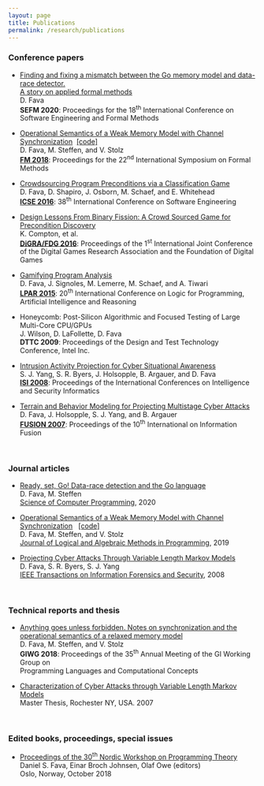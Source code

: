 ```yaml
---
layout: page
title: Publications
permalink: /research/publications
---
```

### Conference papers

- [Finding and fixing a mismatch between the Go memory model and data-race detector.<br/>A story on applied formal methods][paper:fava2020finding]<br/>
D. Fava<br/>
**SEFM 2020**:
Proceedings for the 18<sup>th</sup> International Conference on Software Engineering and Formal Methods

- [Operational Semantics of a Weak Memory Model with Channel Synchronization][paper:fava2018operational]&nbsp;&nbsp;[[code]][githubmmgo]<br/> 
D. Fava, M. Steffen, and V. Stolz<br/>
[**FM 2018**][doi:fm2018]:
Proceedings for the 22<sup>nd</sup> International Symposium on Formal Methods

- [Crowdsourcing Program Preconditions via a Classification Game][paper:fava2016crowdsourcing]<br/>
D. Fava, D. Shapiro, J. Osborn, M. Schaef, and E. Whitehead<br/>
[**ICSE 2016**][doi:icse2016]:
38<sup>th</sup> International Conference on Software Engineering

- [Design Lessons From Binary Fission: A Crowd Sourced Game for Precondition Discovery][paper:compton2016design]<br/>
K. Compton, et al.<br/>
[**DiGRA/FDG 2016**][digra2016]:
Proceedings of the 1<sup>st</sup> International Joint Conference of the Digital Games Research Association and the Foundation of Digital Games

- [Gamifying Program Analysis][paper:fava2015gamifying]<br/>
D. Fava, J. Signoles, M. Lemerre, M. Schaef, and A. Tiwari<br/>
[**LPAR 2015**][doi:lpar2015]:
20<sup>th</sup> International Conference on Logic for Programming, Artificial Intelligence and Reasoning

- Honeycomb: Post-Silicon Algorithmic and Focused Testing of Large Multi-Core CPU/GPUs<br/>
J. Wilson, D. LaFollette, D. Fava<br/>
**DTTC 2009**:
Proceedings of the Design and Test Technology Conference, Intel Inc.

- [Intrusion Activity Projection for Cyber Situational Awareness][paper:yang2008intrusion]<br/>
S. J. Yang, S. R. Byers, J. Holsopple, B. Argauer, and D. Fava<br/>
[**ISI 2008**][doi:isi2008]:
Proceedings of the International Conferences on Intelligence and Security Informatics

- [Terrain and Behavior Modeling for Projecting Multistage Cyber Attacks][paper:fava2007terrain]<br/>
D. Fava, J. Holsopple, S. J. Yang, and B. Argauer<br/>
[**FUSION 2007**][doi:fusion2007]:
Proceedings of the 10<sup>th</sup> International on Information Fusion 

<br/>

### Journal articles

- [Ready, set, Go! Data-race detection and the Go language][paper:fava2020ready]<br/>
D. Fava, M. Steffen<br/>
[Science of Computer Programming][doi:scp2020], 2020

- [Operational Semantics of a Weak Memory Model with Channel Synchronization][paper:fava2018operational.journal]
&nbsp;&nbsp;[[code]][githubmmgo]<br/>
D. Fava, M. Steffen, and V. Stolz<br/>
[Journal of Logical and Algebraic Methods in Programming][doi:jlamp2019], 2019

- [Projecting Cyber Attacks Through Variable Length Markov Models][paper:fava2008projecting]<br/>
D. Fava, S. R. Byers, S. J. Yang<br/>
[IEEE Transactions on Information Forensics and Security][doi:ifs2008], 2008


<br/>


### Technical reports and thesis

- [Anything goes unless forbidden. Notes on synchronization and the operational semantics of a relaxed memory model][paper:fava2018anything]<br/>
D. Fava, M. Steffen, and V. Stolz<br/>
**GIWG 2018**:
Proceedings of the 35<sup>th</sup> Annual Meeting of the GI Working Group on<br/>
Programming Languages and Computational Concepts

- [Characterization of Cyber Attacks through Variable Length Markov Models][paper:fava2007thesis]<br/>
Master Thesis, Rochester NY, USA. 2007

<br/>

<h3>Edited books, proceedings, special issues</h3>

- [Proceedings of the 30<sup>th</sup> Nordic Workshop on Programming Theory][proceedings:nwpt18]<br/>
Daniel S. Fava, Einar Broch Johnsen, Olaf Owe (editors)<br/>
Oslo, Norway, October 2018


<!-- Conferences -->
[doi:fm2018]: http://dx.doi.org/10.1007/978-3-319-95582-7_15
[doi:icse2016]: https://doi.org/10.1145/2884781.2884865
[digra2016]: http://www.digra.org/digital-library/publications/design-lessons-from-binary-fission-a-crowd-sourced-game-for-precondition-discovery/
[doi:lpar2015]: https://doi.org/10.1007/978-3-662-48899-7_41
[doi:isi2008]: https://doi.org/10.1109/ISI.2008.4565048
[doi:fusion2007]: https://doi.org/10.1109/ICIF.2007.4408131
<!-- Journals -->
[doi:scp2020]: https://doi.org/10.1016/j.scico.2020.102473
[doi:jlamp2019]: https://doi.org/10.1016/j.jlamp.2018.10.004
[doi:ifs2008]: https://doi.org/10.1109/TIFS.2008.924605
<!-- PDFs -->
[paper:fava2020finding]: /papers/fava2020finding.pdf
[paper:fava2018operational]: /papers/fava2018operational.pdf
[paper:fava2016crowdsourcing]: /papers/fava2016crowdsourcing.pdf
[paper:compton2016design]: /papers/compton2016design.pdf
[paper:fava2015gamifying]: /papers/fava2015gamifying.pdf
[paper:yang2008intrusion]: /papers/YBH08-ISI-CyberProjection.pdf
[paper:fava2007terrain]: /papers/FHY07-Fusion.pdf
[paper:fava2020ready]: /papers/fava2020ready.pdf
[paper:fava2018operational.journal]: /papers/fava2018operational_jl.pdf
[paper:fava2008projecting]: /papers/FBY08-ToIFS.pdf
[paper:fava2018anything]: /papers/fava2018anything.pdf
[paper:fava2007thesis]: /papers/Fa07-Thesis.pdf
[proceedings:nwpt18]: /papers/nwpt18.pdf
<!-- Other links -->
[githubmmgo]: https://github.com/dfava/mmgo
